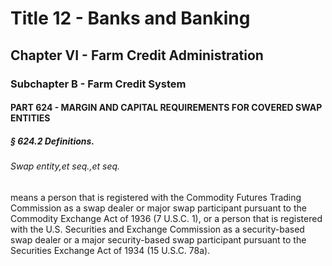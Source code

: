 
# Title 12 - Banks and Banking
## Chapter VI - Farm Credit Administration
### Subchapter B - Farm Credit System
#### PART 624 - MARGIN AND CAPITAL REQUIREMENTS FOR COVERED SWAP ENTITIES
##### § 624.2 Definitions.
###### Swap entity,et seq.,et seq.

means a person that is registered with the Commodity Futures Trading Commission as a swap dealer or major swap participant pursuant to the Commodity Exchange Act of 1936 (7 U.S.C. 1), or a person that is registered with the U.S. Securities and Exchange Commission as a security-based swap dealer or a major security-based swap participant pursuant to the Securities Exchange Act of 1934 (15 U.S.C. 78a).
